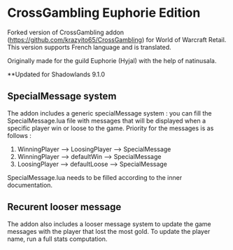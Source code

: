 # CrossGambling Euphorie Edition

Forked version of CrossGambling addon (https://github.com/krazyito65/CrossGambling) for World of Warcraft Retail.
This version supports French language and is translated.

Originally made for the guild Euphorie (Hyjal) with the help of natinusala.

**Updated for Shadowlands 9.1.0

## SpecialMessage system
The addon includes a generic specialMessage system : you can fill the SpecialMessage.lua file with messages that will be displayed when a specific player win or loose to the game.
Priority for the messages is as follows :
1. WinningPlayer --> LoosingPlayer --> SpecialMessage
2. WinningPlayer --> defaultWin --> SpecialMessage
3. LoosingPlayer --> defaultLoose --> SpecialMessage

SpecialMessage.lua needs to be filled according to the inner documentation.

## Recurent looser message
The addon also includes a looser message system to update the game messages with the player that lost the most gold. To update the player name, run a full stats computation.
